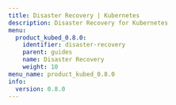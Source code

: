 ```yaml
---
title: Disaster Recovery | Kubernetes
description: Disaster Recovery for Kubernetes
menu:
  product_kubed_0.8.0:
    identifier: disaster-recovery
    parent: guides
    name: Disaster Recovery
    weight: 10
menu_name: product_kubed_0.8.0
info:
  version: 0.8.0
---
```


